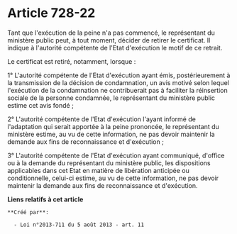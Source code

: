 # Article 728-22

Tant que l'exécution de la peine n'a pas commencé, le représentant du ministère public peut, à tout moment, décider de
retirer le certificat. Il indique à l'autorité compétente de l'Etat d'exécution le motif de ce retrait. 

Le certificat est retiré, notamment, lorsque : 

1° L'autorité compétente de l'Etat d'exécution ayant émis, postérieurement à la transmission de la décision de condamnation,
un avis motivé selon lequel l'exécution de la condamnation ne contribuerait pas à faciliter la réinsertion sociale de la
personne condamnée, le représentant du ministère public estime cet avis fondé ; 

2° L'autorité compétente de l'Etat d'exécution l'ayant informé de l'adaptation qui serait apportée à la peine prononcée, le
représentant du ministère estime, au vu de cette information, ne pas devoir maintenir la demande aux fins de reconnaissance
et d'exécution ; 

3° L'autorité compétente de l'Etat d'exécution ayant communiqué, d'office ou à la demande du représentant du ministère
public, les dispositions applicables dans cet Etat en matière de libération anticipée ou conditionnelle, celui-ci estime, au
vu de cette information, ne pas devoir maintenir la demande aux fins de reconnaissance et d'exécution.

**Liens relatifs à cet article**

	**Créé par**:

	  - Loi n°2013-711 du 5 août 2013 - art. 11

